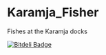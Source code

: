 Karamja_Fisher
==============

Fishes at the Karamja docks


[![Bitdeli Badge](https://d2weczhvl823v0.cloudfront.net/footballjds/karamja_fisher/trend.png)](https://bitdeli.com/free "Bitdeli Badge")

